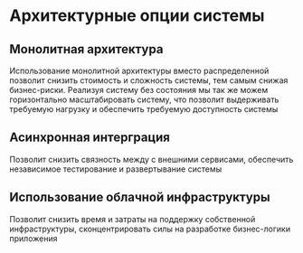 # Архитектурные опции системы

## Монолитная архитектура
Использование монолитной архитектуры вместо распределенной позволит снизить стоимость и сложность системы, тем самым снижая бизнес-риски. Реализуя систему без состояния мы так же можем горизонтально масштабировать систему, что позволит выдерживать требуемую нагрузку и обеспечить требуемую доступность системы

## Асинхронная интерграция 
Позволит снизить связность между с внешними сервисами, обеспечить независимое тестирование и развертывание системы

## Использование облачной инфраструктуры
Позволит снизить время и затраты на поддержку собственной инфраструктуры, сконцентрировать силы на разработке бизнес-логики приложения
